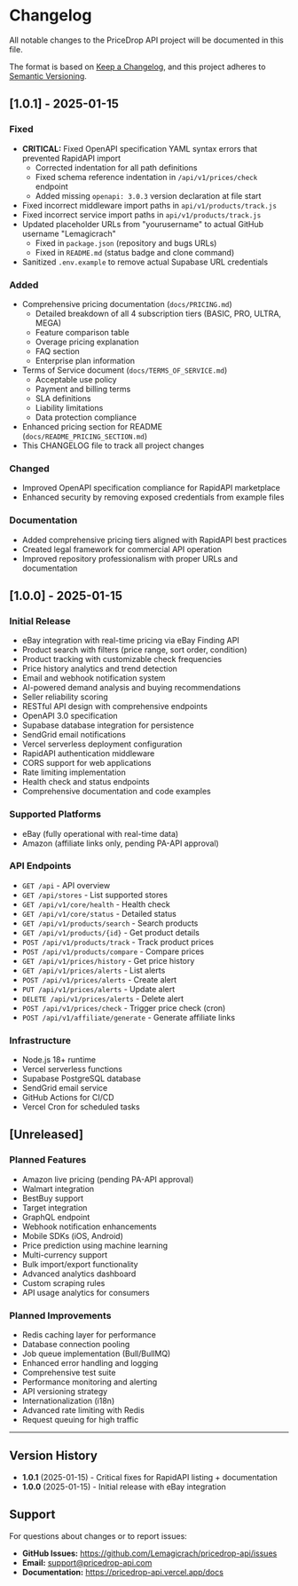 # Changelog

All notable changes to the PriceDrop API project will be documented in this file.

The format is based on [Keep a Changelog](https://keepachangelog.com/en/1.0.0/),
and this project adheres to [Semantic Versioning](https://semver.org/spec/v2.0.0.html).

## [1.0.1] - 2025-01-15

### Fixed
- **CRITICAL:** Fixed OpenAPI specification YAML syntax errors that prevented RapidAPI import
  - Corrected indentation for all path definitions
  - Fixed schema reference indentation in `/api/v1/prices/check` endpoint
  - Added missing `openapi: 3.0.3` version declaration at file start
- Fixed incorrect middleware import paths in `api/v1/products/track.js`
- Fixed incorrect service import paths in `api/v1/products/track.js`
- Updated placeholder URLs from "yourusername" to actual GitHub username "Lemagicrach"
  - Fixed in `package.json` (repository and bugs URLs)
  - Fixed in `README.md` (status badge and clone command)
- Sanitized `.env.example` to remove actual Supabase URL credentials

### Added
- Comprehensive pricing documentation (`docs/PRICING.md`)
  - Detailed breakdown of all 4 subscription tiers (BASIC, PRO, ULTRA, MEGA)
  - Feature comparison table
  - Overage pricing explanation
  - FAQ section
  - Enterprise plan information
- Terms of Service document (`docs/TERMS_OF_SERVICE.md`)
  - Acceptable use policy
  - Payment and billing terms
  - SLA definitions
  - Liability limitations
  - Data protection compliance
- Enhanced pricing section for README (`docs/README_PRICING_SECTION.md`)
- This CHANGELOG file to track all project changes

### Changed
- Improved OpenAPI specification compliance for RapidAPI marketplace
- Enhanced security by removing exposed credentials from example files

### Documentation
- Added comprehensive pricing tiers aligned with RapidAPI best practices
- Created legal framework for commercial API operation
- Improved repository professionalism with proper URLs and documentation

## [1.0.0] - 2025-01-15

### Initial Release
- eBay integration with real-time pricing via eBay Finding API
- Product search with filters (price range, sort order, condition)
- Product tracking with customizable check frequencies
- Price history analytics and trend detection
- Email and webhook notification system
- AI-powered demand analysis and buying recommendations
- Seller reliability scoring
- RESTful API design with comprehensive endpoints
- OpenAPI 3.0 specification
- Supabase database integration for persistence
- SendGrid email notifications
- Vercel serverless deployment configuration
- RapidAPI authentication middleware
- CORS support for web applications
- Rate limiting implementation
- Health check and status endpoints
- Comprehensive documentation and code examples

### Supported Platforms
- eBay (fully operational with real-time data)
- Amazon (affiliate links only, pending PA-API approval)

### API Endpoints
- `GET /api` - API overview
- `GET /api/stores` - List supported stores
- `GET /api/v1/core/health` - Health check
- `GET /api/v1/core/status` - Detailed status
- `GET /api/v1/products/search` - Search products
- `GET /api/v1/products/{id}` - Get product details
- `POST /api/v1/products/track` - Track product prices
- `POST /api/v1/products/compare` - Compare prices
- `GET /api/v1/prices/history` - Get price history
- `GET /api/v1/prices/alerts` - List alerts
- `POST /api/v1/prices/alerts` - Create alert
- `PUT /api/v1/prices/alerts` - Update alert
- `DELETE /api/v1/prices/alerts` - Delete alert
- `POST /api/v1/prices/check` - Trigger price check (cron)
- `POST /api/v1/affiliate/generate` - Generate affiliate links

### Infrastructure
- Node.js 18+ runtime
- Vercel serverless functions
- Supabase PostgreSQL database
- SendGrid email service
- GitHub Actions for CI/CD
- Vercel Cron for scheduled tasks

## [Unreleased]

### Planned Features
- Amazon live pricing (pending PA-API approval)
- Walmart integration
- BestBuy support
- Target integration
- GraphQL endpoint
- Webhook notification enhancements
- Mobile SDKs (iOS, Android)
- Price prediction using machine learning
- Multi-currency support
- Bulk import/export functionality
- Advanced analytics dashboard
- Custom scraping rules
- API usage analytics for consumers

### Planned Improvements
- Redis caching layer for performance
- Database connection pooling
- Job queue implementation (Bull/BullMQ)
- Enhanced error handling and logging
- Comprehensive test suite
- Performance monitoring and alerting
- API versioning strategy
- Internationalization (i18n)
- Advanced rate limiting with Redis
- Request queuing for high traffic

---

## Version History

- **1.0.1** (2025-01-15) - Critical fixes for RapidAPI listing + documentation
- **1.0.0** (2025-01-15) - Initial release with eBay integration

## Support

For questions about changes or to report issues:
- **GitHub Issues:** https://github.com/Lemagicrach/pricedrop-api/issues
- **Email:** support@pricedrop-api.com
- **Documentation:** https://pricedrop-api.vercel.app/docs

